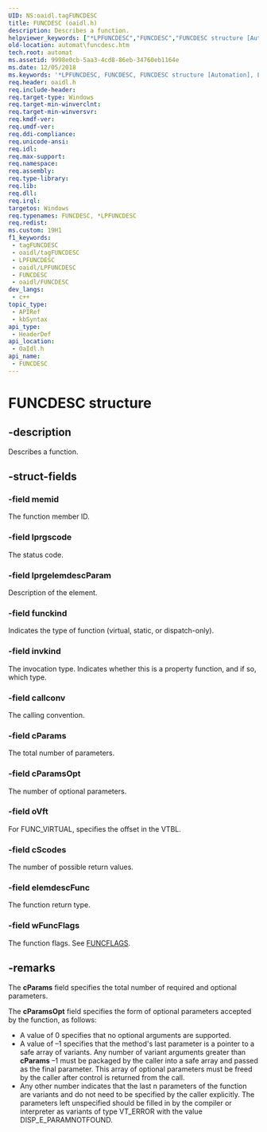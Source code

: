 ```yaml
---
UID: NS:oaidl.tagFUNCDESC
title: FUNCDESC (oaidl.h)
description: Describes a function.
helpviewer_keywords: ["*LPFUNCDESC","FUNCDESC","FUNCDESC structure [Automation]","LPFUNCDESC","LPFUNCDESC structure pointer [Automation]","_oa96_FUNCDESC","automat.funcdesc","oaidl/FUNCDESC","oaidl/LPFUNCDESC"]
old-location: automat\funcdesc.htm
tech.root: automat
ms.assetid: 9998e0cb-5aa3-4cd8-86eb-34760eb1164e
ms.date: 12/05/2018
ms.keywords: '*LPFUNCDESC, FUNCDESC, FUNCDESC structure [Automation], LPFUNCDESC, LPFUNCDESC structure pointer [Automation], _oa96_FUNCDESC, automat.funcdesc, oaidl/FUNCDESC, oaidl/LPFUNCDESC'
req.header: oaidl.h
req.include-header: 
req.target-type: Windows
req.target-min-winverclnt: 
req.target-min-winversvr: 
req.kmdf-ver: 
req.umdf-ver: 
req.ddi-compliance: 
req.unicode-ansi: 
req.idl: 
req.max-support: 
req.namespace: 
req.assembly: 
req.type-library: 
req.lib: 
req.dll: 
req.irql: 
targetos: Windows
req.typenames: FUNCDESC, *LPFUNCDESC
req.redist: 
ms.custom: 19H1
f1_keywords:
 - tagFUNCDESC
 - oaidl/tagFUNCDESC
 - LPFUNCDESC
 - oaidl/LPFUNCDESC
 - FUNCDESC
 - oaidl/FUNCDESC
dev_langs:
 - c++
topic_type:
 - APIRef
 - kbSyntax
api_type:
 - HeaderDef
api_location:
 - OaIdl.h
api_name:
 - FUNCDESC
---
```


# FUNCDESC structure


## -description

Describes a function.

## -struct-fields

### -field memid

The function member ID.

### -field lprgscode

The status code.

### -field lprgelemdescParam

Description of the element.

### -field funckind

Indicates the type of function (virtual, static, or dispatch-only).

### -field invkind

The invocation type. Indicates whether this is a property function, and if so, which type.

### -field callconv

The calling convention.

### -field cParams

The total number of parameters.

### -field cParamsOpt

The number of optional parameters.

### -field oVft

For FUNC_VIRTUAL, specifies the offset in the VTBL.

### -field cScodes

The number of possible return values.

### -field elemdescFunc

The function return type.

### -field wFuncFlags

The function flags. See <a href="https://docs.microsoft.com/windows/desktop/api/oaidl/ne-oaidl-funcflags">FUNCFLAGS</a>.

## -remarks

The <b>cParams</b> field specifies the total number of required and optional parameters.



The <b>cParamsOpt</b> field specifies the form of optional parameters accepted by the function, as follows:

<ul>
<li>
A value of 0 specifies that no optional arguments are supported.



</li>
<li>
A value of –1 specifies that the method's last parameter is a pointer to a safe array of variants. Any number of variant arguments greater than <b>cParams</b> –1 must be packaged by the caller into a safe array and passed as the final parameter. This array of optional parameters must be freed by the caller after control is returned from the call.



</li>
<li>
Any other number indicates that the last n parameters of the function are variants and do not need to be specified by the caller explicitly. The parameters left unspecified should be filled in by the compiler or interpreter as variants of type VT_ERROR with the value DISP_E_PARAMNOTFOUND.



</li>
</ul>

